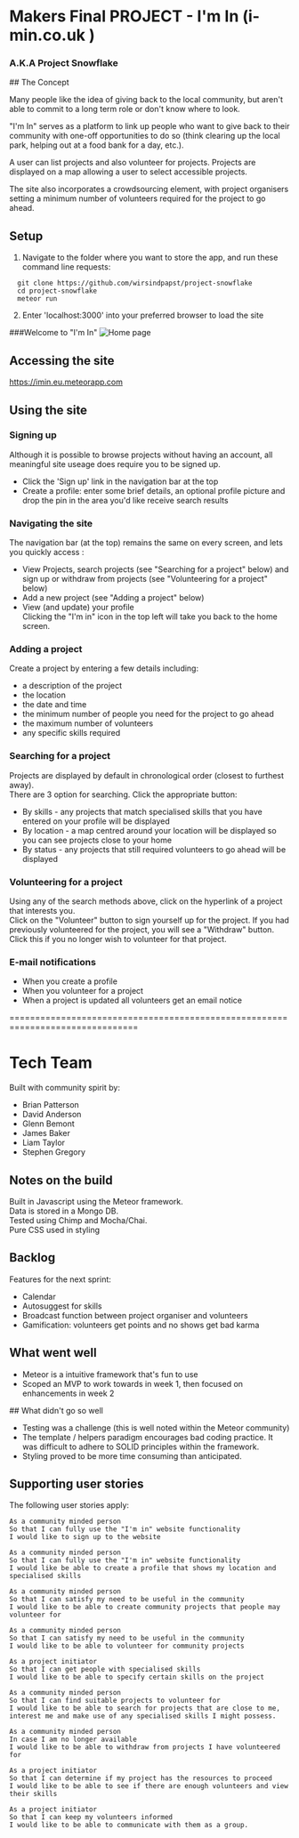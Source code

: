 # Makers Final PROJECT - I'm In (i-min.co.uk )
### A.K.A Project Snowflake

## The Concept

Many people like the idea of giving back to the local community, but aren't able to commit to a long term role or don't know where to look.

"I'm In" serves as a platform to link up people who want to give back to their community with one-off opportunities to do so (think clearing up the local park, helping out at a food bank for a day, etc.).  

A user can list projects and also volunteer for projects. Projects are displayed on a map allowing a user to select accessible projects. 

The site also incorporates a crowdsourcing element, with project organisers setting a minimum number of volunteers required for the project to go ahead.

## Setup

1) Navigate to the folder where you want to store the app, and run these command line requests:

```
  git clone https://github.com/wirsindpapst/project-snowflake
  cd project-snowflake
  meteor run
```

2) Enter 'localhost:3000' into your preferred browser to load the site

###Welcome to "I'm In"
![Home page](http://i.imgur.com/HadrXnD.png)

## Accessing the site

https://imin.eu.meteorapp.com


## Using the site

### Signing up
Although it is possible to browse projects without having an account, all meaningful site useage does require you to be signed up.
  * Click the 'Sign up' link in the navigation bar at the top
  * Create a profile: enter some brief details, an optional profile picture and drop the pin in the area you'd like receive search results

### Navigating the site

The navigation bar (at the top) remains the same on every screen, and lets you quickly access :
* View Projects, search projects (see "Searching for a project" below) and sign up or withdraw from projects (see "Volunteering for a project" below)    
* Add a new project (see "Adding a project" below)  
* View (and update) your profile  
Clicking the "I'm in" icon in the top left will take you back to the home screen.

### Adding a project
Create a project by entering a few details including:
* a description of the project
* the location
* the date and time
* the minimum number of people you need for the project to go ahead
* the maximum number of volunteers
* any specific skills required

### Searching for a project
Projects are displayed by default in chronological order (closest to furthest away).  
There are 3 option for searching. Click the appropriate button:
 * By skills - any projects that match specialised skills that you have entered on your profile will be displayed
 * By location - a map centred around your location will be displayed so you can see projects close to your home 
 * By status -  any projects that still required volunteers to go ahead will be displayed  
 

### Volunteering for a project
Using any of the search methods above, click on the hyperlink of a project that interests you.  
Click on the "Volunteer" button to sign yourself up for the project.
If you had previously volunteered for the project, you will see a "Withdraw" button. Click this if you no longer wish to volunteer for that project.

### E-mail notifications
* When you create a profile  
* When you volunteer for a project  
* When a project is updated all volunteers get an email notice  

===============================================================================

# Tech Team

Built with community spirit by:

 - Brian Patterson
 - David Anderson
 - Glenn Bemont
 - James Baker
 - Liam Taylor
 - Stephen Gregory

## Notes on the build
Built in Javascript using the Meteor framework.  
Data is stored in a Mongo DB.  
Tested using Chimp and Mocha/Chai.  
Pure CSS used in styling  

## Backlog

Features for the next sprint:

* Calendar
* Autosuggest for skills
* Broadcast function between project organiser and volunteers
* Gamification: volunteers get points and no shows get bad karma

## What went well

* Meteor is a intuitive framework that's fun to use
* Scoped an MVP to work towards in week 1, then focused on enhancements in week 2

## What didn't go so well

* Testing was a challenge (this is well noted within the Meteor community)
* The template / helpers paradigm encourages bad coding practice. It was difficult to adhere to SOLID principles within the framework.
* Styling proved to be more time consuming than anticipated.

## Supporting user stories

The following user stories apply:
```
As a community minded person
So that I can fully use the "I'm in" website functionality
I would like to sign up to the website
```
```
As a community minded person
So that I can fully use the "I'm in" website functionality
I would like be able to create a profile that shows my location and specialised skills
```
```
As a community minded person
So that I can satisfy my need to be useful in the community
I would like to be able to create community projects that people may volunteer for  
``` 
```
As a community minded person
So that I can satisfy my need to be useful in the community
I would like to be able to volunteer for community projects
```
```
As a project initiator
So that I can get people with specialised skills 
I would like to be able to specify certain skills on the project   
``` 
```
As a community minded person
So that I can find suitable projects to volunteer for
I would like to be able to search for projects that are close to me, interest me and make use of any specialised skills I might possess. 
``` 
```
As a community minded person
In case I am no longer available
I would like to be able to withdraw from projects I have volunteered for
``` 
```
As a project initiator
So that I can determine if my project has the resources to proceed
I would like to be able to see if there are enough volunteers and view their skills 
``` 
```
As a project initiator
So that I can keep my volunteers informed
I would like to be able to communicate with them as a group. 
``` 
